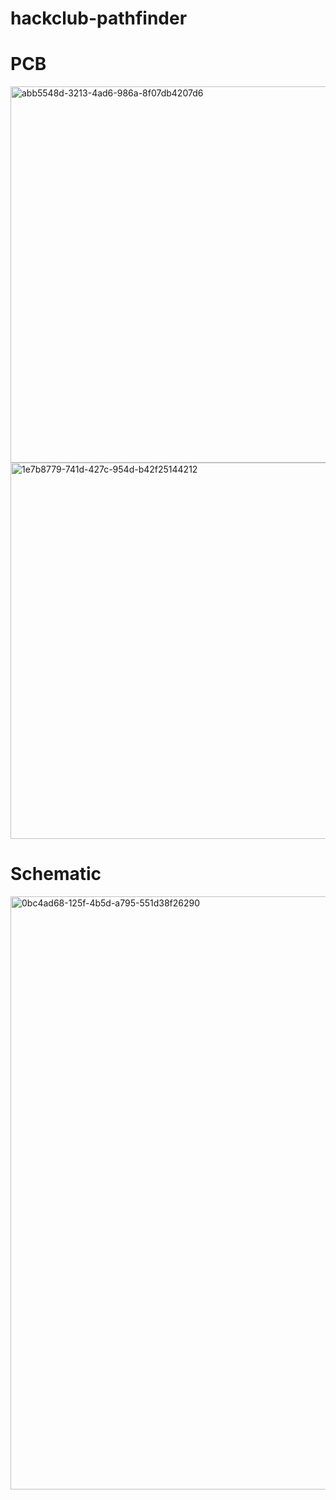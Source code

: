 # hackclub-pathfinder

# PCB
<img width="1068" height="602" alt="abb5548d-3213-4ad6-986a-8f07db4207d6" src="https://github.com/user-attachments/assets/41fe7a2c-258e-48e8-a5ff-b25189f752d9" />
<img width="1068" height="602" alt="1e7b8779-741d-427c-954d-b42f25144212" src="https://github.com/user-attachments/assets/ebed4942-3770-4c23-8041-6e7f2d4a50e2" />

# Schematic
<img width="1545" height="949" alt="0bc4ad68-125f-4b5d-a795-551d38f26290" src="https://github.com/user-attachments/assets/94c42657-6446-4df3-9906-e155dc816997" />
